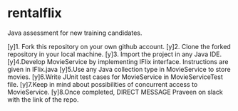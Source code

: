 # rentalflix
Java assessment for new training candidates.

[y]1. Fork this repository on your own github account.
[y]2. Clone the forked repository in your local machine.
[y]3. Import the project in any Java IDE.
[y]4.Develop MovieService by implementing IFlix interface. Instructions are given in IFlix.java
[y]5.Use any Java collection type in MovieService to store movies.
[y]6.Write JUnit test cases for MovieService in MovieServiceTest file.
[y]7.Keep in mind about possibilities of concurrent access to MovieService.
[y]8.Once completed, DIRECT MESSAGE Praveen on slack with the link of the repo.